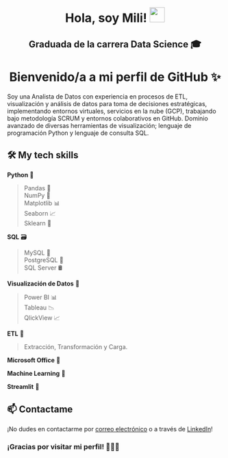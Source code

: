 <h1 align="center">Hola, soy Mili! <img src="https://media.giphy.com/media/hvRJCLFzcasrR4ia7z/giphy.gif" width="35"></h1>

<h2 align="center">Graduada de la carrera Data Science 🎓</h2> 

<h1 align="center">Bienvenido/a a mi perfil de GitHub ✨</h1> 

Soy una Analista de Datos con experiencia en procesos de ETL, visualización y análisis de datos para toma de decisiones estratégicas, implementando entornos virtuales, servicios en la nube (GCP), trabajando bajo metodología SCRUM y entornos colaborativos en GitHub. Dominio avanzado de diversas herramientas de visualización; lenguaje de programación Python y lenguaje de consulta SQL.

## 🛠️ My tech skills

**Python** 🐍  
>Pandas 🐼  
>NumPy 🧮  
>Matplotlib 📊  
>Seaborn 📈  
>Sklearn 🤖

**SQL** 🗃️
>MySQL 🐬  
>PostgreSQL 🐘  
>SQL Server 🛢️

**Visualización de Datos** 🎥
>Power BI 📊  
>Tableau 📉  
>QlickView 📈

**ETL** 🧹
>Extracción, Transformación y Carga.

**Microsoft Office** 📌

**Machine Learning** 🤖

**Streamlit** 🚀

## 📫 Contactame

¡No dudes en contactarme por [correo electrónico](mailto:milagros.torres.42159@gmail.com) o a través de [LinkedIn](https://www.linkedin.com/in/milagrostorres23/)!


### ¡Gracias por visitar mi perfil! 🙋🏽‍♂️
